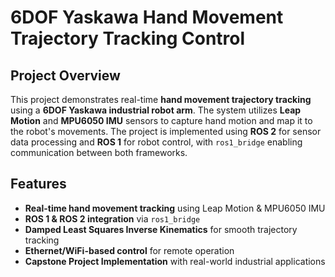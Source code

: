 # 6DOF Yaskawa Hand Movement Trajectory Tracking Control

## Project Overview
This project demonstrates real-time **hand movement trajectory tracking** using a **6DOF Yaskawa industrial robot arm**. The system utilizes **Leap Motion** and **MPU6050 IMU** sensors to capture hand motion and map it to the robot's movements. The project is implemented using **ROS 2** for sensor data processing and **ROS 1** for robot control, with `ros1_bridge` enabling communication between both frameworks.

## Features
- **Real-time hand movement tracking** using Leap Motion & MPU6050 IMU
- **ROS 1 & ROS 2 integration** via `ros1_bridge`
- **Damped Least Squares Inverse Kinematics** for smooth trajectory tracking
- **Ethernet/WiFi-based control** for remote operation
- **Capstone Project Implementation** with real-world industrial applications

